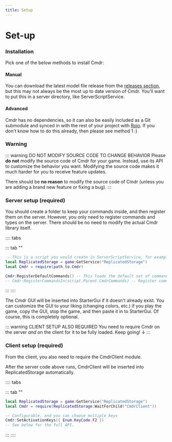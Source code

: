```yaml
---
title: Setup
---
```

# Set-up

### Installation
Pick one of the below methods to install Cmdr:

<!-- #### Recommended

The easiest way to get started with Cmdr is to install the [RoStrap Roblox Studio plugin](https://www.roblox.com/library/725884332/RoStrap), open the RoStrap interface in a place, and then install "Cmdr". This will instantly download and build the newest version of Cmdr right from GitHub.

![Installation](https://user-images.githubusercontent.com/2489210/45920094-b27c3f80-be6d-11e8-9105-f358140b5a13.png) -->

#### Manual

You can download the latest model file release from the [releases section](https://github.com/evaera/Cmdr/releases/latest), but this may not always be the most up to date version of Cmdr. You'll want to put this in a server directory, like ServerScriptService.

#### Advanced

Cmdr has no dependencies, so it can also be easily included as a Git submodule and synced in with the rest of your project with [Rojo](https://github.com/LPGhatguy/rojo). If you don't know how to do this already, then please see method 1 :)

### Warning

::: warning DO NOT MODIFY SOURCE CODE TO CHANGE BEHAVIOR
Please **do not** modify the source code of Cmdr for your game. Instead, use its API to customize the behavior you want. Modifying the source code makes it much harder for you to receive feature updates.

There should be **no reason** to modify the source code of Cmdr (unless you are adding a brand new feature or fixing a bug).
:::

### Server setup (required)

You should create a folder to keep your commands inside, and then register them on the server. However, you only need to register commands and types on the server. There should be no need to modify the actual Cmdr library itself.

:::: tabs
<!-- ::: tab "Using RoStrap"
```lua
-- This is a script you would create in ServerScriptService, for example.
local ReplicatedStorage = game:GetService("ReplicatedStorage")
local Resources = require(ReplicatedStorage:WaitForChild("Resources"))
local Cmdr = Resources:LoadLibrary("Cmdr")

Cmdr:RegisterDefaultCommands() -- This loads the default set of commands that Cmdr comes with. (Optional)
-- Cmdr:RegisterCommandsIn(script.Parent.CmdrCommands) -- Register commands from your own folder. (Optional)
```
::: -->
::: tab ""
```lua
-- This is a script you would create in ServerScriptService, for example.
local ReplicatedStorage = game:GetService("ReplicatedStorage")
local Cmdr = require(path.to.Cmdr)

Cmdr:RegisterDefaultCommands() -- This loads the default set of commands that Cmdr comes with. (Optional)
-- Cmdr:RegisterCommandsIn(script.Parent.CmdrCommands) -- Register commands from your own folder. (Optional)
```
:::
::::

The Cmdr GUI will be inserted into StarterGui if it doesn't already exist. You can customize the GUI to your liking (changing colors, etc.) if you play the game, copy the GUI, stop the game, and then paste it in to StarterGui. Of course, this is completely optional.

::: warning CLIENT SETUP ALSO REQUIRED
You need to require Cmdr on the server *and* on the client for it to be fully loaded. Keep going! ↓
:::

### Client setup (required)

From the client, you also need to require the CmdrClient module.

<!--If not using RoStrap, then--> After the server code above runs, CmdrClient will be inserted into ReplicatedStorage automatically.

:::: tabs
<!-- ::: tab "Using RoStrap"
```lua
local ReplicatedStorage = game:GetService("ReplicatedStorage")
local Resources = require(ReplicatedStorage:WaitForChild("Resources"))
local Cmdr = Resources:LoadLibrary("CmdrClient")

-- Configurable, and you can choose multiple keys
Cmdr:SetActivationKeys({ Enum.KeyCode.F2 })
-- See below for the full API.
```
::: -->
::: tab ""
```lua
local ReplicatedStorage = game:GetService("ReplicatedStorage")
local Cmdr = require(ReplicatedStorage:WaitForChild("CmdrClient"))

-- Configurable, and you can choose multiple keys
Cmdr:SetActivationKeys({ Enum.KeyCode.F2 })
-- See below for the full API.
```
:::
::::

<script>
  export default {
    mounted () {
      this.$nextTick(() => {
        document.querySelectorAll(".tabs-component-tab a").forEach(el => {
          el.addEventListener("click", e => {
            e.preventDefault()
            history.pushState(null, null, el.href)
          })
        })
      })
    }
  }
</script>
